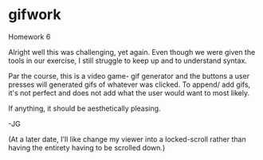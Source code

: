 # gifwork
Homework 6


Alright well this was challenging, yet again. Even though we were given the tools in our exercise, I still struggle to keep up and to understand syntax.

Par the course, this is a video game- gif generator and the buttons a user presses will generated gifs of whatever was clicked. To append/ add gifs, it's not perfect and does not add what the user would want to most likely. 

If anything, it should be aesthetically pleasing.

-JG


(At a later date, I'll like change my viewer into a locked-scroll rather than having the entirety having to be scrolled down.)
